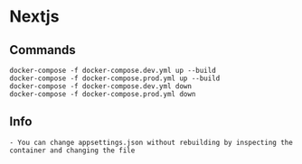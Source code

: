 # Nextjs

## Commands

    docker-compose -f docker-compose.dev.yml up --build
    docker-compose -f docker-compose.prod.yml up --build
    docker-compose -f docker-compose.dev.yml down
    docker-compose -f docker-compose.prod.yml down

## Info

    - You can change appsettings.json without rebuilding by inspecting the container and changing the file
